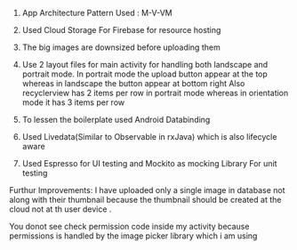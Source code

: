 
1. App Architecture Pattern Used : M-V-VM

2. Used Cloud Storage For Firebase for resource hosting

3. The big images are downsized before uploading them
  
4. Use 2 layout files for main activity for handling both landscape and portrait mode.
   In portrait mode the upload button appear at the top whereas in landscape the button appear at
   bottom right
   Also recyclerview has 2 items per row in portrait mode whereas in orientation mode 
   it has 3 items per row
   

   
 5. To lessen the boilerplate used Android Databinding 
 
 6. Used Livedata(Similar to Observable in rxJava) which is also lifecycle aware
 
 7. Used Espresso for UI testing and Mockito as mocking Library For unit testing
 
 
 Furthur Improvements:
   I have uploaded only a single image in database not along with their thumbnail because the thumbnail should be created 
   at the cloud not at th user device .
   
   You donot see check permission code inside my activity because permissions is handled by the image picker library which i am using
   
   